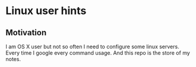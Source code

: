 # Linux user hints
## Motivation

I am OS X user but not so often I need to configure some linux servers.
Every time I google every command usage. And this repo is the store of my notes.
